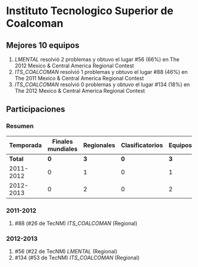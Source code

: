 ---
---

# Instituto Tecnologico Superior de Coalcoman

## Mejores 10 equipos

1. _LMENTAL_ resolvió 2 problemas y obtuvo el lugar #56 (66%) en The 2012 Mexico & Central America Regional Contest
1. _ITS_COALCOMAN_ resolvió 1 problemas y obtuvo el lugar #88 (46%) en The 2011 Mexico & Central America Regional Contest
1. _ITS_COALCOMAN_ resolvió 0 problemas y obtuvo el lugar #134 (18%) en The 2012 Mexico & Central America Regional Contest

## Participaciones

### Resumen

| Temporada | Finales mundiales | Regionales | Clasificatorios | Equipos |
| --- | --- | --- | --- | --- |
| **Total** | **0** | **3** | **0** | **3** |
| 2011-2012 | 0 | 1 | 0 | 1 |
| 2012-2013 | 0 | 2 | 0 | 2 |

### 2011-2012

1. #88 (#26 de TecNM) _ITS_COALCOMAN_ (Regional)

### 2012-2013

1. #56 (#22 de TecNM) _LMENTAL_ (Regional)
1. #134 (#53 de TecNM) _ITS_COALCOMAN_ (Regional)



